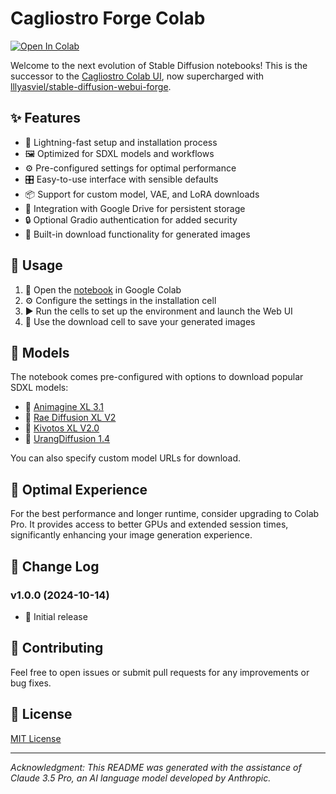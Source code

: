 # Cagliostro Forge Colab

[![Open In Colab](https://colab.research.google.com/assets/colab-badge.svg)](https://colab.research.google.com/github/cagliostrolab/forge-colab/blob/main/cagliostro-forge-colab.ipynb)

Welcome to the next evolution of Stable Diffusion notebooks! This is the successor to the [Cagliostro Colab UI](https://colab.research.google.com/github/Linaqruf/sd-notebook-collection/blob/main/cagliostro-colab-ui.ipynb), now supercharged with [lllyasviel/stable-diffusion-webui-forge](https://github.com/lllyasviel/stable-diffusion-webui-forge).

## ✨ Features

- 🚀 Lightning-fast setup and installation process
- 🖼️ Optimized for SDXL models and workflows
- ⚙️ Pre-configured settings for optimal performance
- 🎛️ Easy-to-use interface with sensible defaults
- 📦 Support for custom model, VAE, and LoRA downloads
- 💾 Integration with Google Drive for persistent storage
- 🔒 Optional Gradio authentication for added security
- 💾 Built-in download functionality for generated images

## 🚀 Usage

1. 📂 Open the [notebook](https://github.com/cagliostrolab/forge-colab/blob/main/cagliostro-forge-colab.ipynb) in Google Colab
2. ⚙️ Configure the settings in the installation cell
3. ▶️ Run the cells to set up the environment and launch the Web UI
4. 💾 Use the download cell to save your generated images

## 🎨 Models

The notebook comes pre-configured with options to download popular SDXL models:

- 🌟 [Animagine XL 3.1](https://huggingface.co/cagliostrolab/animagine-xl-3.1)
- 🎨 [Rae Diffusion XL V2](https://huggingface.co/Raelina/Rae-Diffusion-XL-V2)
- 🏫 [Kivotos XL V2.0](https://huggingface.co/yodayo-ai/kivotos-xl-2.0)
- 🌈 [UrangDiffusion 1.4](https://huggingface.co/kayfahaarukku/UrangDiffusion-1.4/tree/main)

You can also specify custom model URLs for download.

## 💎 Optimal Experience

For the best performance and longer runtime, consider upgrading to Colab Pro. It provides access to better GPUs and extended session times, significantly enhancing your image generation experience.

## 📜 Change Log

### v1.0.0 (2024-10-14)
- 🎉 Initial release

## 🤝 Contributing

Feel free to open issues or submit pull requests for any improvements or bug fixes.

## 📜 License

[MIT License](LICENSE)

---

*Acknowledgment: This README was generated with the assistance of Claude 3.5 Pro, an AI language model developed by Anthropic.*
